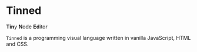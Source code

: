 # Tinned
**Tin**y **N**ode **Ed**itor

`Tinned` is a programming visual language written in vanilla JavaScript, HTML and CSS.

